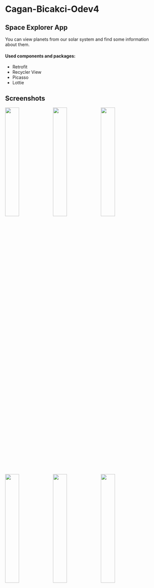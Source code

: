 # Cagan-Bicakci-Odev4
## Space Explorer App

You can view planets from our solar system and find some information about them.

#### Used components and packages:
- Retrofit
- Recycler View
- Picasso
- Lottie


## Screenshots

<p float="left">
  <img src="https://user-images.githubusercontent.com/44499663/190925273-bd349652-af27-48cb-beb3-f95266ef7457.png" width="30%" height="30%"/>
  <img src="https://user-images.githubusercontent.com/44499663/190926188-73c18d95-7649-4a01-900e-af9e37d08d3e.png" width="30%" height="30%"/>
  <img src="https://user-images.githubusercontent.com/44499663/190925290-f8bd3124-522f-4cdb-8c76-3688e2a66a81.png" width="30%" height="30%"/>
</p>

<p float="left">
  <img src="https://user-images.githubusercontent.com/44499663/190925291-6b4b412c-0eb2-45c0-913a-376ee2d08427.png" width="30%" height="30%"/>
  <img src="https://user-images.githubusercontent.com/44499663/190925296-dc764c3d-f1de-4412-830f-f6fb278cc006.png" width="30%" height="30%"/>
  <img src="https://user-images.githubusercontent.com/44499663/190925301-f7cd0fd2-993a-41ad-a192-07851e9d63e0.png" width="30%" height="30%"/>
</p>
